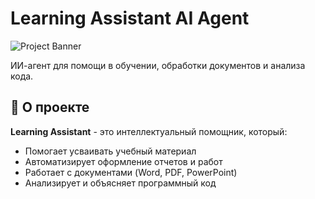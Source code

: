 # Learning Assistant AI Agent

![Project Banner](https://via.placeholder.com/1200x400?text=Learning+Assistant+AI+Agent)

ИИ-агент для помощи в обучении, обработки документов и анализа кода.

## 📌 О проекте

**Learning Assistant** - это интеллектуальный помощник, который:
- Помогает усваивать учебный материал
- Автоматизирует оформление отчетов и работ
- Работает с документами (Word, PDF, PowerPoint)
- Анализирует и объясняет программный код
